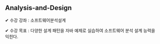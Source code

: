 ## Analysis-and-Design
✔ 수강 강좌 : 소프트웨어분석설계 

✔ 수강 목표 : 다양한 설계 패턴을 자바 예제로 실습하여 소프트웨어 분석 설계 능력을 익힌다.


